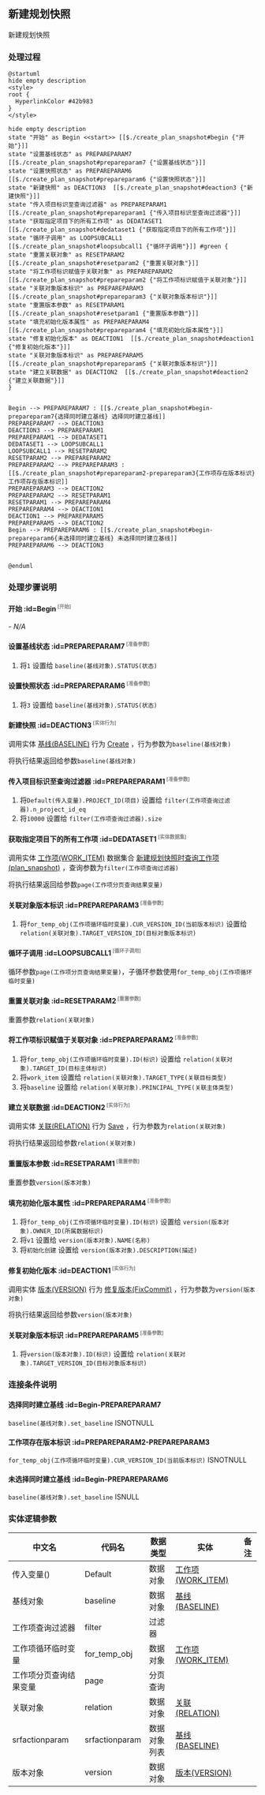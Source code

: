 ## 新建规划快照 <!-- {docsify-ignore-all} -->

   新建规划快照

### 处理过程

```plantuml
@startuml
hide empty description
<style>
root {
  HyperlinkColor #42b983
}
</style>

hide empty description
state "开始" as Begin <<start>> [[$./create_plan_snapshot#begin {"开始"}]]
state "设置基线状态" as PREPAREPARAM7  [[$./create_plan_snapshot#prepareparam7 {"设置基线状态"}]]
state "设置快照状态" as PREPAREPARAM6  [[$./create_plan_snapshot#prepareparam6 {"设置快照状态"}]]
state "新建快照" as DEACTION3  [[$./create_plan_snapshot#deaction3 {"新建快照"}]]
state "传入项目标识至查询过滤器" as PREPAREPARAM1  [[$./create_plan_snapshot#prepareparam1 {"传入项目标识至查询过滤器"}]]
state "获取指定项目下的所有工作项" as DEDATASET1  [[$./create_plan_snapshot#dedataset1 {"获取指定项目下的所有工作项"}]]
state "循环子调用" as LOOPSUBCALL1  [[$./create_plan_snapshot#loopsubcall1 {"循环子调用"}]] #green {
state "重置关联对象" as RESETPARAM2  [[$./create_plan_snapshot#resetparam2 {"重置关联对象"}]]
state "将工作项标识赋值于关联对象" as PREPAREPARAM2  [[$./create_plan_snapshot#prepareparam2 {"将工作项标识赋值于关联对象"}]]
state "关联对象版本标识" as PREPAREPARAM3  [[$./create_plan_snapshot#prepareparam3 {"关联对象版本标识"}]]
state "重置版本参数" as RESETPARAM1  [[$./create_plan_snapshot#resetparam1 {"重置版本参数"}]]
state "填充初始化版本属性" as PREPAREPARAM4  [[$./create_plan_snapshot#prepareparam4 {"填充初始化版本属性"}]]
state "修复初始化版本" as DEACTION1  [[$./create_plan_snapshot#deaction1 {"修复初始化版本"}]]
state "关联对象版本标识" as PREPAREPARAM5  [[$./create_plan_snapshot#prepareparam5 {"关联对象版本标识"}]]
state "建立关联数据" as DEACTION2  [[$./create_plan_snapshot#deaction2 {"建立关联数据"}]]
}


Begin --> PREPAREPARAM7 : [[$./create_plan_snapshot#begin-prepareparam7{选择同时建立基线} 选择同时建立基线]]
PREPAREPARAM7 --> DEACTION3
DEACTION3 --> PREPAREPARAM1
PREPAREPARAM1 --> DEDATASET1
DEDATASET1 --> LOOPSUBCALL1
LOOPSUBCALL1 --> RESETPARAM2
RESETPARAM2 --> PREPAREPARAM2
PREPAREPARAM2 --> PREPAREPARAM3 : [[$./create_plan_snapshot#prepareparam2-prepareparam3{工作项存在版本标识} 工作项存在版本标识]]
PREPAREPARAM3 --> DEACTION2
PREPAREPARAM2 --> RESETPARAM1
RESETPARAM1 --> PREPAREPARAM4
PREPAREPARAM4 --> DEACTION1
DEACTION1 --> PREPAREPARAM5
PREPAREPARAM5 --> DEACTION2
Begin --> PREPAREPARAM6 : [[$./create_plan_snapshot#begin-prepareparam6{未选择同时建立基线} 未选择同时建立基线]]
PREPAREPARAM6 --> DEACTION3


@enduml
```


### 处理步骤说明

#### 开始 :id=Begin<sup class="footnote-symbol"> <font color=gray size=1>[开始]</font></sup>



*- N/A*
#### 设置基线状态 :id=PREPAREPARAM7<sup class="footnote-symbol"> <font color=gray size=1>[准备参数]</font></sup>



1. 将`1` 设置给  `baseline(基线对象).STATUS(状态)`

#### 设置快照状态 :id=PREPAREPARAM6<sup class="footnote-symbol"> <font color=gray size=1>[准备参数]</font></sup>



1. 将`3` 设置给  `baseline(基线对象).STATUS(状态)`

#### 新建快照 :id=DEACTION3<sup class="footnote-symbol"> <font color=gray size=1>[实体行为]</font></sup>



调用实体 [基线(BASELINE)](module/Base/baseline.md) 行为 [Create](module/Base/baseline#行为) ，行为参数为`baseline(基线对象)`

将执行结果返回给参数`baseline(基线对象)`

#### 传入项目标识至查询过滤器 :id=PREPAREPARAM1<sup class="footnote-symbol"> <font color=gray size=1>[准备参数]</font></sup>



1. 将`Default(传入变量).PROJECT_ID(项目)` 设置给  `filter(工作项查询过滤器).n_project_id_eq`
2. 将`10000` 设置给  `filter(工作项查询过滤器).size`

#### 获取指定项目下的所有工作项 :id=DEDATASET1<sup class="footnote-symbol"> <font color=gray size=1>[实体数据集]</font></sup>



调用实体 [工作项(WORK_ITEM)](module/ProjMgmt/work_item.md) 数据集合 [新建规划快照时查询工作项(plan_snapshot)](module/ProjMgmt/work_item#数据集合) ，查询参数为`filter(工作项查询过滤器)`

将执行结果返回给参数`page(工作项分页查询结果变量)`

#### 关联对象版本标识 :id=PREPAREPARAM3<sup class="footnote-symbol"> <font color=gray size=1>[准备参数]</font></sup>



1. 将`for_temp_obj(工作项循环临时变量).CUR_VERSION_ID(当前版本标识)` 设置给  `relation(关联对象).TARGET_VERSION_ID(目标对象版本标识)`

#### 循环子调用 :id=LOOPSUBCALL1<sup class="footnote-symbol"> <font color=gray size=1>[循环子调用]</font></sup>



循环参数`page(工作项分页查询结果变量)`，子循环参数使用`for_temp_obj(工作项循环临时变量)`
#### 重置关联对象 :id=RESETPARAM2<sup class="footnote-symbol"> <font color=gray size=1>[重置参数]</font></sup>



重置参数```relation(关联对象)```
#### 将工作项标识赋值于关联对象 :id=PREPAREPARAM2<sup class="footnote-symbol"> <font color=gray size=1>[准备参数]</font></sup>



1. 将`for_temp_obj(工作项循环临时变量).ID(标识)` 设置给  `relation(关联对象).TARGET_ID(目标主体标识)`
2. 将`work_item` 设置给  `relation(关联对象).TARGET_TYPE(关联目标类型)`
3. 将`baseline` 设置给  `relation(关联对象).PRINCIPAL_TYPE(关联主体类型)`

#### 建立关联数据 :id=DEACTION2<sup class="footnote-symbol"> <font color=gray size=1>[实体行为]</font></sup>



调用实体 [关联(RELATION)](module/Base/relation.md) 行为 [Save](module/Base/relation#行为) ，行为参数为`relation(关联对象)`

将执行结果返回给参数`relation(关联对象)`

#### 重置版本参数 :id=RESETPARAM1<sup class="footnote-symbol"> <font color=gray size=1>[重置参数]</font></sup>



重置参数```version(版本对象)```
#### 填充初始化版本属性 :id=PREPAREPARAM4<sup class="footnote-symbol"> <font color=gray size=1>[准备参数]</font></sup>



1. 将`for_temp_obj(工作项循环临时变量).ID(标识)` 设置给  `version(版本对象).OWNER_ID(所属数据标识)`
2. 将`v1` 设置给  `version(版本对象).NAME(名称)`
3. 将`初始化创建` 设置给  `version(版本对象).DESCRIPTION(描述)`

#### 修复初始化版本 :id=DEACTION1<sup class="footnote-symbol"> <font color=gray size=1>[实体行为]</font></sup>



调用实体 [版本(VERSION)](module/Base/version.md) 行为 [修复版本(FixCommit)](module/Base/version#行为) ，行为参数为`version(版本对象)`

将执行结果返回给参数`version(版本对象)`

#### 关联对象版本标识 :id=PREPAREPARAM5<sup class="footnote-symbol"> <font color=gray size=1>[准备参数]</font></sup>



1. 将`version(版本对象).ID(标识)` 设置给  `relation(关联对象).TARGET_VERSION_ID(目标对象版本标识)`


### 连接条件说明
#### 选择同时建立基线 :id=Begin-PREPAREPARAM7

`baseline(基线对象).set_baseline` ISNOTNULL
#### 工作项存在版本标识 :id=PREPAREPARAM2-PREPAREPARAM3

`for_temp_obj(工作项循环临时变量).CUR_VERSION_ID(当前版本标识)` ISNOTNULL
#### 未选择同时建立基线 :id=Begin-PREPAREPARAM6

`baseline(基线对象).set_baseline` ISNULL


### 实体逻辑参数

|    中文名   |    代码名    |  数据类型    |  实体   |备注 |
| --------| --------| -------- | -------- | --------   |
|传入变量(<i class="fa fa-check"/></i>)|Default|数据对象|[工作项(WORK_ITEM)](module/ProjMgmt/work_item.md)||
|基线对象|baseline|数据对象|[基线(BASELINE)](module/Base/baseline.md)||
|工作项查询过滤器|filter|过滤器|||
|工作项循环临时变量|for_temp_obj|数据对象|[工作项(WORK_ITEM)](module/ProjMgmt/work_item.md)||
|工作项分页查询结果变量|page|分页查询|||
|关联对象|relation|数据对象|[关联(RELATION)](module/Base/relation.md)||
|srfactionparam|srfactionparam|数据对象列表|[基线(BASELINE)](module/Base/baseline.md)||
|版本对象|version|数据对象|[版本(VERSION)](module/Base/version.md)||
